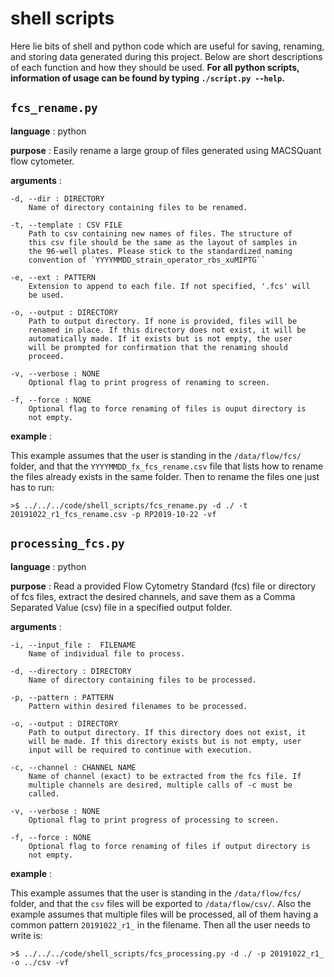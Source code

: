 # shell scripts
Here lie bits of shell and python code which are useful for saving, renaming,
and storing data generated during this project. Below are short descriptions of
each function and how they should be used. **For all python scripts,
information of usage can be found by typing `./script.py --help`.**

## `fcs_rename.py`
**language** : python

**purpose** : Easily rename a large group of files generated using MACSQuant
	flow cytometer. 

**arguments** :

	-d, --dir : DIRECTORY
		Name of directory containing files to be renamed.

	-t, --template : CSV FILE
		Path to csv containing new names of files. The structure of
		this csv file should be the same as the layout of samples in
		the 96-well plates. Please stick to the standardized naming
		convention of `YYYYMMDD_strain_operator_rbs_xuMIPTG``

	-e, --ext : PATTERN
		Extension to append to each file. If not specified, '.fcs' will
		be used.

	-o, --output : DIRECTORY
		Path to output directory. If none is provided, files will be
		renamed in place. If this directory does not exist, it will be
		automatically made. If it exists but is not empty, the user
		will be prompted for confirmation that the renaming should
		proceed.

	-v, --verbose : NONE
		Optional flag to print progress of renaming to screen.

	-f, --force : NONE
		Optional flag to force renaming of files is ouput directory is
		not empty.

**example** :

This example assumes that the user is standing in the `/data/flow/fcs/` folder,
and that the `YYYYMMDD_fx_fcs_rename.csv` file that lists how to rename the
files already exists in the same folder. Then to rename the files one just has
to run:

	>$ ../../../code/shell_scripts/fcs_rename.py -d ./ -t 20191022_r1_fcs_rename.csv -p RP2019-10-22 -vf 
		
## `processing_fcs.py`
**language** : python

**purpose** : Read a provided Flow Cytometry Standard (fcs) file or directory
	of fcs files, extract the desired channels, and save them as a Comma Separated
	Value (csv) file in a specified output folder.

**arguments** : 

	-i, --input_file :  FILENAME
		Name of individual file to process.

	-d, --directory : DIRECTORY
		Name of directory containing files to be processed.	

	-p, --pattern : PATTERN
		Pattern within desired filenames to be processed.
	
	-o, --output : DIRECTORY
		Path to output directory. If this directory does not exist, it
		will be made. If this directory exists but is not empty, user
		input will be required to continue with execution.

	-c, --channel : CHANNEL NAME
		Name of channel (exact) to be extracted from the fcs file. If
		multiple channels are desired, multiple calls of -c must be
		called.

	-v, --verbose : NONE
		Optional flag to print progress of processing to screen.

	-f, --force : NONE
		Optional flag to force renaming of files if output directory is
		not empty.

**example** : 

This example assumes that the user is standing in the `/data/flow/fcs/` folder,
and that the `csv` files will be exported to `/data/flow/csv/`. Also the
example assumes that multiple files will be processed, all of them having a
common pattern `20191022_r1_` in the filename. Then all the user needs to write
is:

    >$ ../../../code/shell_scripts/fcs_processing.py -d ./ -p 20191022_r1_ -o ../csv -vf
